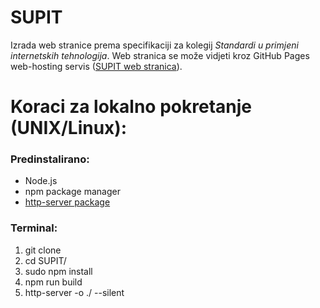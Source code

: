 # SUPIT
Izrada web stranice prema specifikaciji za kolegij *Standardi u primjeni internetskih tehnologija*. Web stranica se može vidjeti kroz GitHub Pages web-hosting servis ([SUPIT web stranica](https://kfurjan.github.io/SUPIT/)).


# Koraci za lokalno pokretanje (UNIX/Linux):
### Predinstalirano:

- Node.js
- npm package manager
- [http-server package](https://www.npmjs.com/package/http-server)

### Terminal:
1. git clone 
2. cd SUPIT/
3. sudo npm install
3. npm run build
4. http-server -o ./ --silent